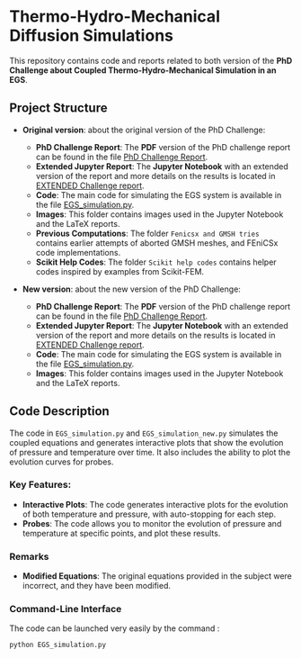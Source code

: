 # Thermo-Hydro-Mechanical Diffusion Simulations

This repository contains code and reports related to both version of the **PhD Challenge about Coupled Thermo-Hydro-Mechanical Simulation in an EGS**.

## Project Structure

- **Original version**: about the original version of the PhD Challenge:
  - **PhD Challenge Report**: The **PDF** version of the PhD challenge report can be found in the file [PhD Challenge Report](Original_version/PhD_Challenge_report.pdf).
  - **Extended Jupyter Report**: The **Jupyter Notebook** with an extended version of the report and more details on the results is located in [EXTENDED Challenge report](Original_version/EXTENDED_Challenge_report.ipynb).
  - **Code**: The main code for simulating the EGS system is available in the file [EGS_simulation.py](Original_version/EGS_simulation.py).
  - **Images**: This folder contains images used in the Jupyter Notebook and the LaTeX reports.
  - **Previous Computations**: The folder `Fenicsx and GMSH tries` contains earlier attempts of aborted GMSH meshes, and FEniCSx code implementations.
  - **Scikit Help Codes**: The folder `Scikit help codes` contains helper codes inspired by examples from Scikit-FEM.

- **New version**: about the new version of the PhD Challenge:
  - **PhD Challenge Report**: The **PDF** version of the PhD challenge report can be found in the file [PhD Challenge Report](New_version/PhD_Challenge_report_new.pdf).
  - **Extended Jupyter Report**: The **Jupyter Notebook** with an extended version of the report and more details on the results is located in [EXTENDED Challenge report](New_version/EXTENDED_Challenge_report_new.ipynb).
  - **Code**: The main code for simulating the EGS system is available in the file [EGS_simulation.py](New_version/EGS_simulation_new.py).
  - **Images**: This folder contains images used in the Jupyter Notebook and the LaTeX reports.

## Code Description

The code in `EGS_simulation.py` and `EGS_simulation_new.py` simulates the coupled equations and generates interactive plots that show the evolution of pressure and temperature over time. It also includes the ability to plot the evolution curves for probes.

### Key Features:

- **Interactive Plots**: The code generates interactive plots for the evolution of both temperature and pressure, with auto-stopping for each step.
- **Probes**: The code allows you to monitor the evolution of pressure and temperature at specific points, and plot these results.

### Remarks

- **Modified Equations**: The original equations provided in the subject were incorrect, and they have been modified.


### Command-Line Interface

The code can be launched very easily by the command :

```bash
python EGS_simulation.py
```

